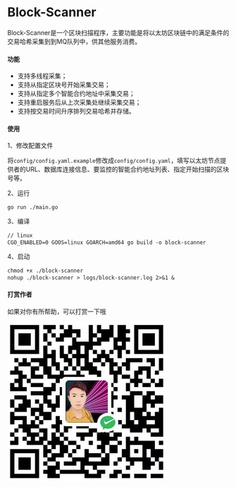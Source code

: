 
# Block-Scanner

Block-Scanner是一个区块扫描程序，主要功能是将以太坊区块链中的满足条件的交易哈希采集到到MQ队列中，供其他服务消费。

#### 功能
- 支持多线程采集；
- 支持从指定区块号开始采集交易；
- 支持从指定多个智能合约地址中采集交易；
- 支持重启服务后从上次采集处继续采集交易；
- 支持按交易时间升序排列交易哈希并存储。

#### 使用

1、修改配置文件

将`config/config.yaml.example`修改成`config/config.yaml`，填写以太坊节点提供者的URL、数据库连接信息、要监控的智能合约地址列表、指定开始扫描的区块号等。

2、运行
```
go run ./main.go
```

3、编译
```
// linux
CGO_ENABLED=0 GOOS=linux GOARCH=amd64 go build -o block-scanner
```

4、启动
```
chmod +x ./block-scanner
nohup ./block-scanner > logs/block-scanner.log 2>&1 &
```

#### 打赏作者

如果对你有所帮助，可以打赏一下哦

![](./data/me.jpg)


